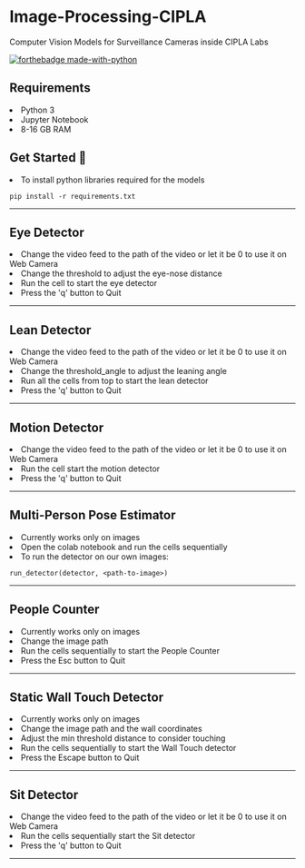 # Image-Processing-CIPLA
Computer Vision Models for Surveillance Cameras inside CIPLA Labs

[![forthebadge made-with-python](http://ForTheBadge.com/images/badges/made-with-python.svg)](https://www.python.org/)

## Requirements
<li> Python 3 </li>
<li> Jupyter Notebook </li>
<li> 8-16 GB RAM </li>

## Get Started 🤞
<li> To install python libraries required for the models <br>
 
  ```
  pip install -r requirements.txt
  ```
  
</li><hr>

## Eye Detector
<li>Change the video feed to the path of the video or let it be 0 to use it on Web Camera</li>
<li>Change the threshold to adjust the eye-nose distance</li>
<li>Run the cell to start the eye detector</li>
<li>Press the 'q' button to Quit</li>
<hr>

## Lean Detector
<li>Change the video feed to the path of the video or let it be 0 to use it on Web Camera</li>
<li>Change the threshold_angle to adjust the leaning angle</li>
<li>Run all the cells from top to start the lean detector</li>
<li>Press the 'q' button to Quit</li>
<hr>

## Motion Detector
<li>Change the video feed to the path of the video or let it be 0 to use it on Web Camera</li>
<li>Run the cell start the motion detector</li>
<li>Press the 'q' button to Quit</li>
<hr>

## Multi-Person Pose Estimator
<li>Currently works only on images</li>
<li>Open the colab notebook and run the cells sequentially</li>
<li>To run the detector on our own images:

  ```
  run_detector(detector, <path-to-image>)
  ```
</li>
<hr>

## People Counter
<li>Currently works only on images</li>
<li>Change the image path</li>
<li>Run the cells sequentially to start the People Counter</li>
<li>Press the Esc button to Quit</li>
<hr>

## Static Wall Touch Detector
<li>Currently works only on images</li>
<li>Change the image path and the wall coordinates</li>
<li>Adjust the min threshold distance to consider touching 
<li>Run the cells sequentially to start the Wall Touch detector</li>
<li>Press the Escape button to Quit</li>
<hr>

## Sit Detector
<li>Change the video feed to the path of the video or let it be 0 to use it on Web Camera</li>
<li>Run the cells sequentially start the Sit detector</li>
<li>Press the 'q' button to Quit</li>
<hr>
